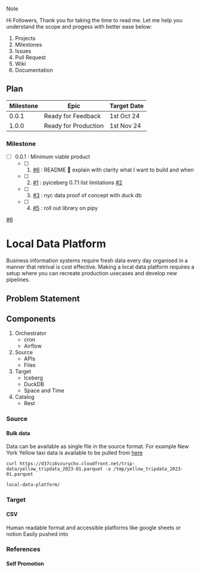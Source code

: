 > [!NOTE]
> Hi Followers,
> Thank you for taking the time to read me. Let me help you understand the scope and progess with better ease below:
> 1. Projects
> 2. Milestones
> 3. Issues
> 4. Pull Request
> 5. Wiki
> 6. Documentation

## Plan

| Milestone  | Epic | Target Date |
| ------------- | ------------- | ------------ |
| 0.0.1  | Ready for Feedback  | 1st Oct 24 |
| 1.0.0  | Ready for Production | 1st Nov 24 |

### Milestone

- [ ] 0.0.1 : Minimum viable product
  - [ ] 1. [#6](https://github.com/tusharchou/local-data-platform/issues/6) : README 🥇 explain with clarity what I want to build and when
  - [ ] 2. [#1](https://github.com/tusharchou/local-data-platform/issues/1) : pyiceberg 0.7.1 list limitations [#2](https://github.com/tusharchou/local-data-platform/pull/2)
  - [ ] 3. [#3](https://github.com/tusharchou/local-data-platform/issues/3) : nyc data proof of concept with duck db
  - [ ] 4. [#5](https://github.com/tusharchou/local-data-platform/issues/5) : roll out library on pipy 

[#6](https://github.com/tusharchou/local-data-platform/issues/6)

# Local Data Platform 

Business information systems require fresh data every day organised in a manner that retrival is cost effective.
Making a local data platform requires a setup where you can recreate production usecases and develop new pipelines.

## Problem Statement

## Components 

1. Orchestrator 
   - cron
   - Airflow
2. Source
   - APIs
   - Files
3. Target
   - Iceberg
   - DuckDB
   - Space and Time
4. Catalog
   - Rest

### Source

#### Bulk data

Data can be available as single file in the source format. For example New York Yellow taxi data is available to be 
pulled from [here](https://www.nyc.gov/site/tlc/about/tlc-trip-record-data.page)

```
curl https://d37ci6vzurychx.cloudfront.net/trip-data/yellow_tripdata_2023-01.parquet -o /tmp/yellow_tripdata_2023-01.parquet
```
`local-data-platform/`

### Target

#### CSV

Human readable format and accessible platforms like google sheets or notion
Easily pushed into 
### References


#### Self Promotion

